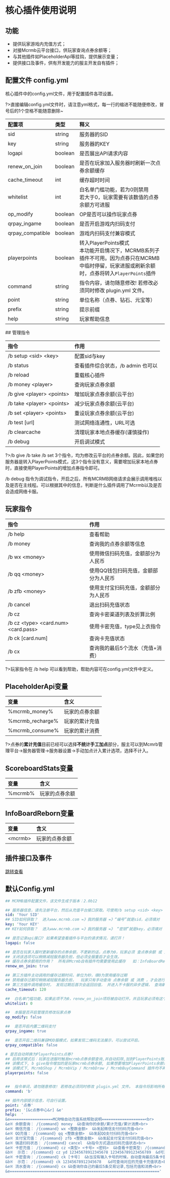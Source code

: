 # 核心插件使用说明

## 功能

* 提供玩家游戏内充值方式；
* 对接Mcrmb云平台接口，供玩家查询点券余额等；
* 与其他插件如PlaceholderApi等挂钩，提供展示变量；
* 提供接口及事件，供有开发能力的服主开发自有插件；

## 配置文件 config.yml

核心插件中的config.yml文件，用于配置插件各项设置。

?>直接编辑config.yml文件时，请注意yml格式，每一行的缩进不能随便修改，冒号后的1个空格不能随意删除~
<table>
  <thead>
    <tr>
      <th style="text-align:left">&#x914D;&#x7F6E;&#x9879;</th>
      <th style="text-align:left">&#x7C7B;&#x578B;</th>
      <th style="text-align:left">&#x91CA;&#x4E49;</th>
    </tr>
  </thead>
  <tbody>
    <tr>
      <td style="text-align:left">sid</td>
      <td style="text-align:left">string</td>
      <td style="text-align:left">&#x670D;&#x52A1;&#x5668;&#x7684;SID</td>
    </tr>
    <tr>
      <td style="text-align:left">key</td>
      <td style="text-align:left">string</td>
      <td style="text-align:left">&#x670D;&#x52A1;&#x5668;&#x7684;KEY</td>
    </tr>
    <tr>
      <td style="text-align:left">logapi</td>
      <td style="text-align:left">boolean</td>
      <td style="text-align:left">&#x662F;&#x5426;&#x5C55;&#x51FA;API&#x8BF7;&#x6C42;&#x5185;&#x5BB9;</td>
    </tr>
    <tr>
      <td style="text-align:left">renew_on_join</td>
      <td style="text-align:left">boolean</td>
      <td style="text-align:left">&#x662F;&#x5426;&#x5728;&#x73A9;&#x5BB6;&#x52A0;&#x5165;&#x670D;&#x52A1;&#x5668;&#x65F6;&#x5237;&#x65B0;&#x4E00;&#x6B21;&#x70B9;&#x5238;&#x4F59;&#x989D;&#x7F13;&#x5B58;</td>
    </tr>
    <tr>
      <td style="text-align:left">cache_timeout</td>
      <td style="text-align:left">int</td>
      <td style="text-align:left">&#x7F13;&#x5B58;&#x8D85;&#x65F6;&#x65F6;&#x95F4;</td>
    </tr>
    <tr>
      <td style="text-align:left">whitelist</td>
      <td style="text-align:left">int</td>
      <td style="text-align:left">
        &#x767D;&#x540D;&#x5355;&#x95E8;&#x69DB;&#x529F;&#x80FD;&#xFF0C;&#x82E5;&#x4E3A;0&#x5219;&#x7981;&#x7528;<br>&#x82E5;&#x5927;&#x4E8E;0&#xFF0C;&#x73A9;&#x5BB6;&#x9700;&#x8981;&#x6709;&#x8BE5;&#x6570;&#x503C;&#x7684;&#x70B9;&#x5238;&#x4F59;&#x989D;&#x65B9;&#x53EF;&#x8FDB;&#x670D;
      </td>
    </tr>
    <tr>
      <td style="text-align:left">op_modify</td>
      <td style="text-align:left">boolean</td>
      <td style="text-align:left">OP&#x662F;&#x5426;&#x53EF;&#x4EE5;&#x64CD;&#x4F5C;&#x73A9;&#x5BB6;&#x70B9;&#x5238;</td>
    </tr>
    <tr>
      <td style="text-align:left">qrpay_ingame</td>
      <td style="text-align:left">boolean</td>
      <td style="text-align:left">&#x662F;&#x5426;&#x5F00;&#x542F;&#x6E38;&#x620F;&#x5185;&#x626B;&#x7801;&#x652F;&#x4ED8;</td>
    </tr>
    <tr>
      <td style="text-align:left">qrpay_compatible</td>
      <td style="text-align:left">boolean</td>
      <td style="text-align:left">&#x6E38;&#x620F;&#x5185;&#x626B;&#x7801;&#x652F;&#x4ED8;&#x517C;&#x5BB9;&#x6A21;&#x5F0F;</td>
    </tr>
    <tr>
      <td style="text-align:left">playerpoints</td>
      <td style="text-align:left">boolean</td>
      <td style="text-align:left">
        &#x8F6C;&#x5165;PlayerPoints&#x6A21;&#x5F0F;<br>&#x672C;&#x529F;&#x80FD;&#x5F00;&#x542F;&#x60C5;&#x51B5;&#x4E0B;&#xFF0C;MCRMB&#x7CFB;&#x5217;&#x5B50;&#x63D2;&#x4EF6;&#x4E0D;&#x53EF;&#x7528;&#x3002;&#x56E0;&#x4E3A;&#x70B9;&#x5238;&#x53EA;&#x5728;MCRMB&#x4E2D;&#x4E34;&#x65F6;&#x505C;&#x7559;&#xFF0C;&#x73A9;&#x5BB6;&#x8FDB;&#x670D;&#x6216;&#x5237;&#x65B0;&#x4F59;&#x989D;&#x65F6;&#xFF0C;&#x70B9;&#x5238;&#x5C06;&#x8F6C;&#x5165;<code>PlayerPoints</code>&#x63D2;&#x4EF6;
      </td>
    </tr>
    <tr>
      <td style="text-align:left">command</td>
      <td style="text-align:left">string</td>
      <td style="text-align:left">&#x6307;&#x4EE4;&#x5185;&#x5BB9;&#xFF0C;&#x8BF7;&#x52FF;&#x968F;&#x610F;&#x4FEE;&#x6539;!
        &#x82E5;&#x4FEE;&#x6539;&#x5FC5;&#x987B;&#x540C;&#x65F6;&#x4FEE;&#x6539;
        plugin.yml &#x6587;&#x4EF6;&#x3002;</td>
    </tr>
    <tr>
      <td style="text-align:left">point</td>
      <td style="text-align:left">string</td>
      <td style="text-align:left">&#x5355;&#x4F4D;&#x540D;&#x79F0;&#xFF08;&#x70B9;&#x5238;&#x3001;&#x94BB;&#x77F3;&#x3001;&#x5143;&#x5B9D;&#x7B49;&#xFF09;</td>
    </tr>
    <tr>
      <td style="text-align:left">prefix</td>
      <td style="text-align:left">string</td>
      <td style="text-align:left">&#x63D0;&#x793A;&#x524D;&#x7F00;</td>
    </tr>
    <tr>
      <td style="text-align:left">help</td>
      <td style="text-align:left">string</td>
      <td style="text-align:left">&#x73A9;&#x5BB6;&#x5E2E;&#x52A9;&#x4FE1;&#x606F;</td>
    </tr>
  </tbody>
</table>## 管理指令

| 指令 | 作用 |
| :--- | :--- |
| /b setup &lt;sid&gt; &lt;key&gt; | 配置sid与key |
| /b status | 查看插件综合状态，/b admin 也可以 |
| /b reload | 重载核心插件 |
| /b money &lt;player&gt; | 查询玩家点券余额 |
| /b give &lt;player&gt; &lt;points&gt; | 增加玩家点券余额\(云平台\) |
| /b take &lt;player&gt; &lt;points&gt; | 减少玩家点券余额\(云平台\) |
| /b set &lt;player&gt; &lt;points&gt; | 重设玩家点券余额\(云平台\) |
| /b test \[url\] | 测试网络连通性，URL可选 |
| /b clearcache | 清理玩家本地点券缓存\(谨慎操作\) |
| /b debug | 开启调试模式 |

?>/b give /b take /b set 3个指令，均为修改云平台的点券余额。因此，如果您的服务器是转入PlayerPoints模式，这3个指令没有意义，需要增加玩家本地点券时，直接使用PlayerPoints的增加点券指令即可。

/b debug 指令为调试指令，开启之后，所有MCRMB网络请求会展示调用堆栈以及是否在主线程。可以根据其中的信息，判断是什么插件调用了Mcrmb以及是否会造成网络卡服。
## 玩家指令

| 指令 | 作用 |
| :--- | :--- |
| /b help | 查看帮助 |
| /b money | 查询我的点券余额等信息 |
| /b wx &lt;money&gt; | 使用微信扫码充值，金额部分为人民币 |
| /b qq &lt;money&gt; | 使用QQ钱包扫码充值，金额部分为人民币 |
| /b zfb &lt;money&gt; | 使用支付宝扫码充值，金额部分为人民币 |
| /b cancel | 退出扫码充值状态 |
| /b cz | 查询卡密渠道列表及折算比例 |
| /b cz &lt;type&gt; &lt;card.num&gt; &lt;card.pass&gt; | 使用卡密充值，type见上衣指令 |
| /b ck \[card.num\] | 查询卡充值状态 |
| /b cx | 查询我的最后5个流水（充值+消费） |

?>玩家指令在 /b help 可以看到帮助，帮助内容可在config.yml文件中定义。
##  PlaceholderApi变量

| 变量 | 含义 |
| :--- | :--- |
| %mcrmb\_money% | 玩家的点券余额 |
| %mcrmb\_recharge% | 玩家的累计充值 |
| %mcrmb\_consume% | 玩家的累计消费 |

?>点券的**累计充值**目前已经可以选择**不统计手工加点**部分，服主可以到Mcmrb管理平台-&gt;服务器管理-&gt;服务器设置-&gt;手动加点计入累计选项，选择不计入。

##  ScoreboardStats变量

| 变量 | 含义 |
| :--- | :--- |
| %mcrmb% | 玩家的点券余额 |

##  InfoBoardReborn变量

| 变量 | 含义 |
| :--- | :--- |
| &lt;mcrmb&gt; | 玩家的点券余额 |

## 插件接口及事件

[跳转查看](/apis/core-plugin-api)

## 默认Config.yml 

```yaml
## MCRMB插件配置文件，该文件生成于版本：2.0b12

## 服务器信息，请先注册平台，然后从充值平台接口获取。可使用/b setup <sid> <key> 指令快捷设置。自动配置后本文件的中文提示会消失，请留意！
sid: 'Your SID'
## SID如何获取？  进入www.mcrmb.com =》我的服务器 =》“编号”就是sid，必须填对
key: 'Your KEY'
## KEY如何获取？  进入www.mcrmb.com =》我的服务器 =》 “密钥”就是key，必须填对

## 是否记录api接口? 如果希望查看插件与平台的请求情况，请打开！
logapi: false

## 是否在玩家入服时更新缓存的点券余额，不更新的话，点券为0，玩家必须 查点券余额 或 消费，才会更新点券缓存。
## 关闭该选项可以稍微减轻服务器负担，但必须全服重启才会生效。
## 缓存点券余额用的作用？  所有非Mcrmb自有插件均需要使用此缓存   如：InfoBoardReborn、ScoreboardStats、PlaceholderApi、PlayerPoints 等。  如有使用，请打开。
renew_on_join: true

## 第三方插件主动调用的缓存过期时间，单位为秒，填0为禁用缓存过期
## 禁用缓存过期可稍微减轻服务器负担，  玩家只有手动查询 点券余额 或 消费 ，才会进行更新
## 第三方插件调用缓存时， 发现过期后首次会返回旧值， 并进入不卡服的异步逻辑， 查询新的点券余额
cache_timeout: 120

##  白名单门槛功能，如果此项不为0，renew_on_join项将被自动打开。并且玩家必须有这个点券余额，方能进服。
whitelist: 0

##  本服是否开启管理员修改玩家点券
op_modify: false

##  是否开启内置二维码支付
qrpay_ingame: true

##  是否开启二维码兼容MOD服模式，如果发现二维码无法展示，可以尝试开启。
qrpay_compatible: false

# 是否自动转换为PlayerPoints点券?
## 启用该模式后：玩家在进服时触发mcrmb点券余额查询,并自动扣除,加到PlayerPoints账户中. 玩家输入/b money也可以转换余额到PlayerPoints.
## 该模式下, b give指令增加的是玩家mcrmb点券余额, 如果想要增加PlayerPoints余额请直接操作PlayerPoints指令.
## 该模式下, McrmbShop / McrmbVip / McrmbDraw / McrmbBuyCommand 插件均不再可用. 请使用与PlayerPoints配套的插件.
playerpoints: false


##  指令单词，请勿随意修改! 若修改必须同时修改 plugin.yml 文件。 本指令将影响所有Mcrmb子插件如/b shop 和 /b vip
command: 'b'

## 插件内部提示信息，可自行设置。
point: '点券'
prefix: '[&c点券中心&r] &e'
help:  '
&e===================MCRMB自动充值系统帮助说明===================<br>
&e※ 余额查询： /{command} money  &b查询你的余额/累计充值/累计消费<br>
&e※ 微信充值： /{command} wx <整数金额>  &b发起微信支付扫码充值<br>
&e※ QQ充值： /{command} qq <整数金额>  &b发起QQ支付扫码充值<br>
&e※ 支付宝充值： /{command} zfb <整数金额>  &b发起支付宝支付扫码充值<br>
&e※ 强退扫码状态： /{command} cancel  &b指令方式退出扫码充值状态<br>
&e※ 卡密充值： /{command} cz <类型> <卡号> <密码>  &b查看卡密类型: /{command} cz<br>
&b※  示范： /{command} cz yd 12345678912345678 123456789123456789  &d可充值一张移动卡<br>
&e※ 卡密查询： /{command} ck [卡号]  &b当没有输入卡号的时候，自动查询最后5条卡密记录<br>
&b※  示范： /{command} ck 12345678912345678   &d可查询对应的充值卡充值状态<br>
&e※ 流水查询： /{command} cx &b查询你自己的最后5条交易记录,包括充值和消费<br>
&e=================================================================='
```





